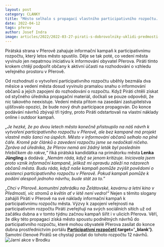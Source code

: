 ```yaml
---
layout: post
category: CLANKY
title: "Město selhalo s propagací vlastního participativního rozpočtu. Piráti proto připravili svou vlastní informační kampaň"
date: 2022-04-12
tags: přerov
author: Josef Indra
image: articles/2022/2022-03-27-pirati-s-dobrovolniky-uklidi-predmosti-v-prerove.jpg  #751x422 pixelu
---
```


Pirátská strana v Přerově zahajuje informační kampaň k participativnímu rozpočtu, který letos město spustilo. Děje se tak poté, co vedení města vyvinulo jen nepatrnou iniciativu k informování obyvatel Přerova. Piráti tímto krokem chtějí podpořit občany k aktivní účasti na rozhodování o vzhledu veřejného prostoru v Přerově.

Od rozhodnutí o vytvoření participativního rozpočtu uběhly bezmála dva měsíce a vedení města dosud vyvinulo pramalou snahu o informování občanů a jejich zapojení do rozhodování o rozpočtu. Když Piráti chtěli získat od styčného úředníka propagační materiál, dočkali se pouze odpovědi, že nic takového neexistuje. Vedení města přitom na zasedání zastupitelstva ujišťovalo opozici, že bude nový druh participace propagován. Do konce podávání návrhů zbývají tři týdny, proto Piráti odstartovali na vlastní náklady online i outdoor kampaň.

*„Je hezké, že po dvou letech město konečně přistoupilo na náš návrh k vytvoření participativního rozpočtu v Přerově, ale bez kampaně má projekt vlastně málo šancí na úspěch. Město v informování občanů selhalo na plné čáře. Kromě pár článků o zavedení rozpočtu jsme se nedočkali ničeho. Zpráva od úředníka, že Přerov nemá ani žádný leták byl posledním hřebíčkem do rakve,”* říká pirátská kandidátka na primátorku města **Lenka Jüngling** a dodává: *„Nemám ráda, když se jenom kritizuje. Iniciovala jsem proto vznik informační kampaně, jelikož mi opravdu záleží na názorech občanů města. Budu ráda, když naše kampaň pomůže zvýšit povědomí o existenci participativního rozpočtu v Přerově. Pokud kampaň pomůže k podání alespoň jednoho návrhu, bude stát za to.”* 


*„Chci v Přerově..komunitní zahrádku na Želátovské, kavárnu a letní kino v Předmostí, víc stromů a květin ať v létě není vedro!“* Nejen s těmito slogany zahájili Piráti v Přerově na své náklady informační kampaň k participativnímu rozpočtu města. Výzvy k zapojení veřejnosti na participativním rozpočtu Piráti zveřejňují na svých sociálních sítích už od začátku dubna a v tomto týdnu začnou kampaň šířit i v ulicích Přerova. Věří, že díky této propagaci získá město spoustu podnětných návrhů do participativního rozpočtu, které mohou obyvatelé Přerova zasílat do konce dubna prostřednictvím portálu **[Participativní rozpočet](https://participace.mobilnirozhlas.cz/prerov/){:target='_blank'}**. Samotní členové Pirátů se chystají podat do tohoto rozpočtu 12 návrhů.
![Jarní akce v Brodku](https://a.pirati.cz/prerov/img/lenka_pomaha.jpg)
